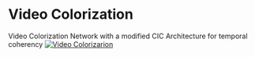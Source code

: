 # Video Colorization 
Video Colorization Network with a modified CIC Architecture for temporal coherency
[![Video Colorizarion](https://imgur.com/U59C2O7)](https://youtu.be/UFeQ-lUwwL8 "Video Colorizarion")
